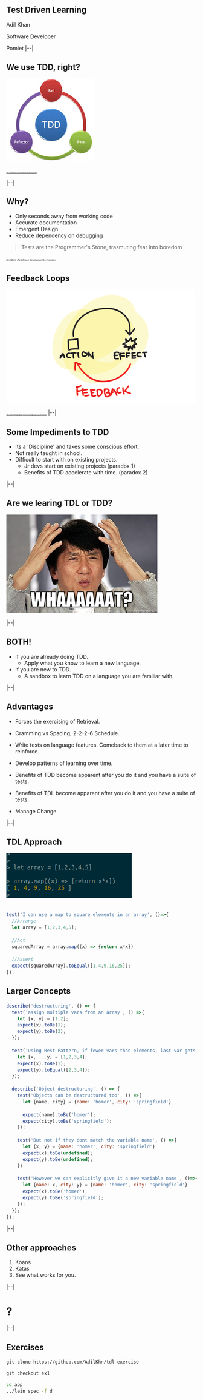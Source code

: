 ## Test Driven Learning

Adil Khan

Software Developer

Pomiet
|--|

## We use TDD, right?

![](./assets/images/tdd.jpeg)

<cite style="font-size: 20%">https://www.perforce.com/sites/default/files/images/tdd.png</cite>

|--|
## Why?
- Only seconds away from working code <!-- .element: class="fragment" data-fragment-index="1" -->
- Accurate documentation <!-- .element: class="fragment" data-fragment-index="2" -->
- Emergent Design <!-- .element: class="fragment" data-fragment-index="3" -->
- Reduce dependency on debugging <!-- .element: class="fragment" data-fragment-index="4" -->


> Tests are the Programmer's Stone, trasmuting fear into boredom

<cite style="font-size: 40%"> *Kent Beck (Test Driven Development by Example)* </cite>


## Feedback Loops
![](./assets/images/fb-loop.png)

<cite style="font-size: 20%">https://www.smashingmagazine.com/2013/02/designing-great-feedback-loops/</cite>
|--|
## Some Impediments to TDD
- Its a 'Discipline' and takes some conscious effort.<!-- .element: class="fragment" data-fragment-index="0" -->
- Not really taught in school.<!-- .element: class="fragment" data-fragment-index="1" -->
- Difficult to start with on existing projects.<!-- .element: class="fragment" data-fragment-index="2" -->
  - Jr devs start on existing projects (paradox 1)<!-- .element: class="fragment" data-fragment-index="3" -->
  - Benefits of TDD accelerate with time. (paradox 2)<!-- .element: class="fragment" data-fragment-index="4" -->

|--|
## Are we learing TDL or TDD?

![](./assets/images/confused.jpg)<!-- .element: class="fragment" data-fragment-index="1" -->

|--|
## BOTH!
- If you are already doing TDD.<!-- .element: class="fragment" data-fragment-index="1" -->
  - Apply what you know to learn a new language.<!-- .element: class="fragment" data-fragment-index="2" -->
- If you are new to TDD.<!-- .element: class="fragment" data-fragment-index="3" -->
  - A sandbox to learn TDD on a language you are familiar with.<!-- .element: class="fragment" data-fragment-index="4" -->

|--|
## Advantages
- Forces the exercising of Retrieval. <!-- .element: class="fragment" data-fragment-index="1" -->
- Cramming vs Spacing, 2-2-2-6 Schedule.<!-- .element: class="fragment" data-fragment-index="2" -->
- Write tests on language features. Comeback to them at a later time to reinforce.<!-- .element: class="fragment" data-fragment-index="3" -->
- Develop patterns of learning over time.<!-- .element: class="fragment" data-fragment-index="4" -->


- Benefits of TDD become apparent after you do it and you have a suite of tests.
- Benefits of TDL become apparent after you do it and you have a suite of tests.
- Manage Change.

|--|
## TDL Approach

![](./assets/images/node-repl.png)<!-- .element: class="fragment" data-fragment-index="1" -->

```javascript

test('I can use a map to square elements in an array', ()=>{
  //Arrange
  let array = [1,2,3,4,5];

  //Act
  squaredArray = array.map((x) => {return x*x})

  //Assert
  expect(squaredArray).toEqual([1,4,9,16,25]);
});

```
<!-- .element: class="fragment" data-fragment-index="2" -->



## Larger Concepts

```javascript
describe('destructuring', () => {
  test('assign multiple vars from an array', () =>{
    let [x, y] = [1,2];
    expect(x).toBe(1);
    expect(y).toBe(2);
  });

  test('Using Rest Pattern, if fewer vars than elements, last var gets rest', () =>{
    let [x, ...y] = [1,2,3,4];
    expect(x).toBe(1);
    expect(y).toEqual([2,3,4]);
  });

  describe('Object destructuring', () => {
    test('Objects can be destructured too', () =>{
      let {name, city} = {name: 'homer', city: 'springfield'}

      expect(name).toBe('homer');
      expect(city).toBe('springfield');
    });

    test('But not if they dont match the variable name', () =>{
      let {x, y} = {name: 'homer', city: 'springfield'}
      expect(x).toBe(undefined);
      expect(y).toBe(undefined);
    })

    test('However we can explicitly give it a new variable name', ()=>{
      let {name: x, city: y} = {name: 'homer', city: 'springfield'}
      expect(x).toBe('homer');
      expect(y).toBe('springfield');
    });
  });
});
``` 
<!-- .element: style="font-size: 23%" -->

|--|
## Other approaches
1. Koans
2. Katas
3. See what works for you.

|--|
# ? <!-- .element: style="font-size: 1500%" -->
|--|
## Exercises

```
git clone https://github.com/AdilKhn/tdl-exercise

```

```
git checkout ex1
```

```bash
cd app
../lein spec -f d
```
